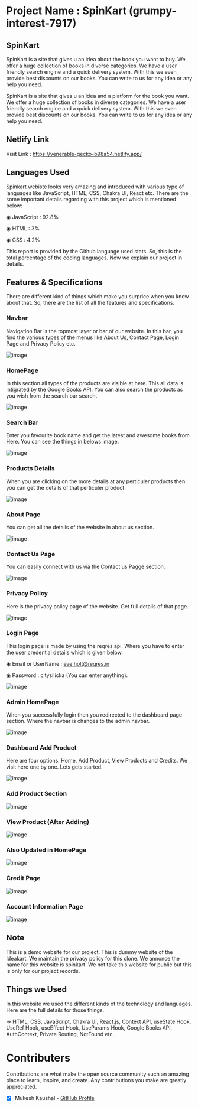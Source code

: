 # Project Name : SpinKart (grumpy-interest-7917)

## SpinKart

SpinKart is a site that gives u an idea about the book you want to buy. We offer a huge collection of books in diverse categories. We have a user friendly search engine and a quick delivery system. With this we even provide best discounts on our books. You can write to us for any idea or any help you need.

SpinKart is a site that gives u an idea and a platform for the book you want. We offer a huge collection of books in diverse categories. We have a user friendly search engine and a quick delivery system. With this we even provide best discounts on our books. You can write to us for any idea or any help you need.

## Netlify Link

Visit Link : https://venerable-gecko-b98a54.netlify.app/

## Languages Used

Spinkart webiste looks very amazing and introduced with various type of languages like JavaScript, HTML, CSS, Chakra UI, React etc. There are the some important details regarding with this project which is mentioned below:

◉ JavaScript : 92.8%

◉ HTML : 3%

◉ CSS : 4.2%

This report is provided by the Github language used stats. So, this is the total percentage of the coding languages. Now we explain our project in details.

## Features & Specifications

There are different kind of things which make you surprice when you know about that. So, there are the list of all the features and specifications.

### Navbar 

Navigation Bar is the topmost layer or bar of our website. In this bar, you find the various types of the menus like About Us, Contact Page, Login Page and Privacy Policy etc.

![image](https://user-images.githubusercontent.com/97522154/201515008-7d965b4f-6cb7-4d37-ac45-0cb64e535f25.png)

### HomePage 

In this section all types of the products are visible at here. This all data is intigrated by the Google Books API. You can also search the products as you wish from the search bar search.

![image](https://user-images.githubusercontent.com/97522154/201515068-aee4b588-030a-488e-b96f-de76adecb387.png)

### Search Bar

Enter you favourite book name and get the latest and awesome books from Here. You can see the things in belows image.

![image](https://user-images.githubusercontent.com/97522154/201515110-b87dd242-ce92-4392-a5de-fcaa30b2ce3d.png)

### Products Details

When you are clicking on the more details at any perticuler products then you can get the details of that perticuler product.

![image](https://user-images.githubusercontent.com/97522154/201515165-dbfdfffe-2e09-47bf-a4b3-ca92efaac2fa.png)

### About Page

You can get all the details of the website in about us section.

![image](https://user-images.githubusercontent.com/97522154/201515200-c9792444-3b14-4e26-9f15-0af7ae36c733.png)

### Contact Us Page

You can easily connect with us via the Contact us Pagge section.

![image](https://user-images.githubusercontent.com/97522154/201515228-96cef566-bbaa-48a2-aaa6-5bfbd6ac066e.png)

### Privacy Policy 

Here is the privacy policy page of the website. Get full details of that page.

![image](https://user-images.githubusercontent.com/97522154/201515255-e7fd9f66-174c-440c-b1d2-6ec5ba566c05.png)

### Login Page

This login page is made by using the reqres api. Where you have to enter the user credential details which is given below.

◉  Email or UserName : eve.holt@reqres.in

◉ Password : citysilicka (You can enter anything).

![image](https://user-images.githubusercontent.com/97522154/201515336-34de46d5-bf2e-4afb-91f0-55643e0c2a46.png)

### Admin HomePage

When you successfully login then you redirected to the dashboard page section. Where the navbar is changes to the admin navbar.

![image](https://user-images.githubusercontent.com/97522154/201515438-092fe453-5aeb-4664-a1e9-5e30da955e25.png)

### Dashboard Add Product

Here are four options. Home, Add Product, View Products and Credits. We visit here one by one. Lets gets started.

![image](https://user-images.githubusercontent.com/97522154/201515489-7c82787a-a9c1-42eb-a1f4-91ffd939a5a2.png)

### Add Product Section 

![image](https://user-images.githubusercontent.com/97522154/201515530-0585e94e-a922-4182-866e-f5f1b64fce71.png)

### View Product (After Adding)

![image](https://user-images.githubusercontent.com/97522154/201515564-9bbddf10-45d5-4121-be8d-1da3c1c7f3be.png)

### Also Updated in HomePage

![image](https://user-images.githubusercontent.com/97522154/201515578-ba0a2892-6ebe-4dca-9cb8-c9ea99140c8a.png)

### Credit Page 

![image](https://user-images.githubusercontent.com/97522154/201515602-ccae3f0c-81a1-4d22-8131-b029ef63b33f.png)

### Account Information Page

![image](https://user-images.githubusercontent.com/97522154/201515633-d6b7af7f-93e7-4952-8bf3-cb3618418280.png)

## Note

This is a demo website for our project. This is dummy website of the Ideakart. We maintain the privacy policy for this clone. We annonce the name for this website is spinkart. We not take this website for public but this is only for our project records.

## Things we Used

In this website we used the different kinds of the technology and languages. Here are the full details for those things.

→ HTML, CSS, JavaScript, Chakra UI, React.js, Context API, useState Hook, UseRef Hook, useEffect Hook, UseParams Hook, Google Books API, AuthContext, Private Routing, NotFound etc.

 # Contributers
 
 Contributions are what make the open source community such an amazing place to learn, inspire, and create. Any contributions you make are greatly appreciated.

- [x] Mukesh Kaushal - [GitHub Profile](https://github.com/imukeshkaushal) 
  
